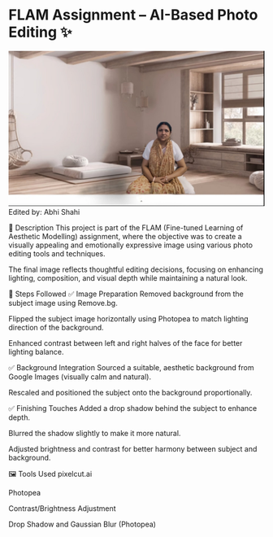 # FLAM Assignment – AI-Based Photo Editing ✨
![Final_image.jpeg:](https://github.com/Abhiudai12/Flam_Assigment/blob/main/Abhi_AIedit.jpeg)
Edited by: Abhi Shahi


📝 Description
This project is part of the FLAM (Fine-tuned Learning of Aesthetic Modelling) assignment, where the objective was to create a visually appealing and emotionally expressive image using various photo editing tools and techniques.

The final image reflects thoughtful editing decisions, focusing on enhancing lighting, composition, and visual depth while maintaining a natural look.

🔧 Steps Followed
✅ Image Preparation
Removed background from the subject image using Remove.bg.

Flipped the subject image horizontally using Photopea to match lighting direction of the background.

Enhanced contrast between left and right halves of the face for better lighting balance.

✅ Background Integration
Sourced a suitable, aesthetic background from Google Images (visually calm and natural).

Rescaled and positioned the subject onto the background proportionally.

✅ Finishing Touches
Added a drop shadow behind the subject to enhance depth.

Blurred the shadow slightly to make it more natural.

Adjusted brightness and contrast for better harmony between subject and background.

🖼️ Tools Used
pixelcut.ai

Photopea

Contrast/Brightness Adjustment

Drop Shadow and Gaussian Blur (Photopea)

